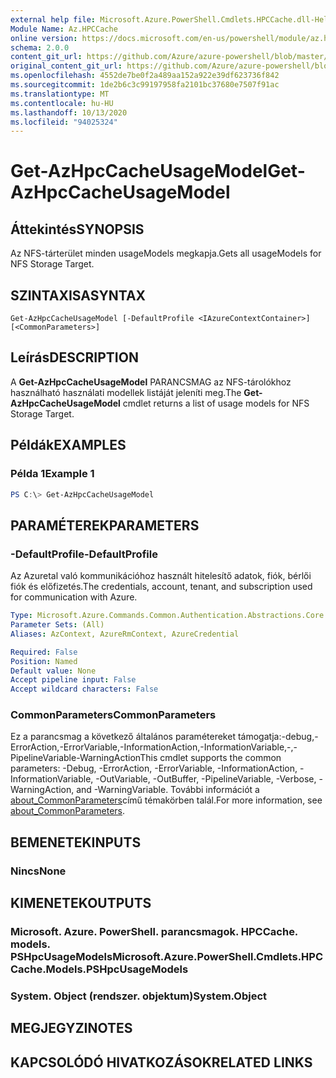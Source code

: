 ```yaml
---
external help file: Microsoft.Azure.PowerShell.Cmdlets.HPCCache.dll-Help.xml
Module Name: Az.HPCCache
online version: https://docs.microsoft.com/en-us/powershell/module/az.hpccache/get-azhpccacheusagemodels
schema: 2.0.0
content_git_url: https://github.com/Azure/azure-powershell/blob/master/src/HPCCache/HPCCache/help/Get-AzHpcCacheUsageModel.md
original_content_git_url: https://github.com/Azure/azure-powershell/blob/master/src/HPCCache/HPCCache/help/Get-AzHpcCacheUsageModel.md
ms.openlocfilehash: 4552de7be0f2a489aa152a922e39df623736f842
ms.sourcegitcommit: 1de2b6c3c99197958fa2101bc37680e7507f91ac
ms.translationtype: MT
ms.contentlocale: hu-HU
ms.lasthandoff: 10/13/2020
ms.locfileid: "94025324"
---
```

# <span data-ttu-id="94d8a-101">Get-AzHpcCacheUsageModel</span><span class="sxs-lookup"><span data-stu-id="94d8a-101">Get-AzHpcCacheUsageModel</span></span>

## <span data-ttu-id="94d8a-102">Áttekintés</span><span class="sxs-lookup"><span data-stu-id="94d8a-102">SYNOPSIS</span></span>
<span data-ttu-id="94d8a-103">Az NFS-tárterület minden usageModels megkapja.</span><span class="sxs-lookup"><span data-stu-id="94d8a-103">Gets all usageModels for NFS Storage Target.</span></span>

## <span data-ttu-id="94d8a-104">SZINTAXISA</span><span class="sxs-lookup"><span data-stu-id="94d8a-104">SYNTAX</span></span>

```
Get-AzHpcCacheUsageModel [-DefaultProfile <IAzureContextContainer>] [<CommonParameters>]
```

## <span data-ttu-id="94d8a-105">Leírás</span><span class="sxs-lookup"><span data-stu-id="94d8a-105">DESCRIPTION</span></span>
<span data-ttu-id="94d8a-106">A **Get-AzHpcCacheUsageModel** PARANCSMAG az NFS-tárolókhoz használható használati modellek listáját jeleníti meg.</span><span class="sxs-lookup"><span data-stu-id="94d8a-106">The **Get-AzHpcCacheUsageModel** cmdlet returns a list of usage models for NFS Storage Target.</span></span>

## <span data-ttu-id="94d8a-107">Példák</span><span class="sxs-lookup"><span data-stu-id="94d8a-107">EXAMPLES</span></span>

### <span data-ttu-id="94d8a-108">Példa 1</span><span class="sxs-lookup"><span data-stu-id="94d8a-108">Example 1</span></span>
```powershell
PS C:\> Get-AzHpcCacheUsageModel
```

## <span data-ttu-id="94d8a-109">PARAMÉTEREK</span><span class="sxs-lookup"><span data-stu-id="94d8a-109">PARAMETERS</span></span>

### <span data-ttu-id="94d8a-110">-DefaultProfile</span><span class="sxs-lookup"><span data-stu-id="94d8a-110">-DefaultProfile</span></span>
<span data-ttu-id="94d8a-111">Az Azuretal való kommunikációhoz használt hitelesítő adatok, fiók, bérlői fiók és előfizetés.</span><span class="sxs-lookup"><span data-stu-id="94d8a-111">The credentials, account, tenant, and subscription used for communication with Azure.</span></span>

```yaml
Type: Microsoft.Azure.Commands.Common.Authentication.Abstractions.Core.IAzureContextContainer
Parameter Sets: (All)
Aliases: AzContext, AzureRmContext, AzureCredential

Required: False
Position: Named
Default value: None
Accept pipeline input: False
Accept wildcard characters: False
```

### <span data-ttu-id="94d8a-112">CommonParameters</span><span class="sxs-lookup"><span data-stu-id="94d8a-112">CommonParameters</span></span>
<span data-ttu-id="94d8a-113">Ez a parancsmag a következő általános paramétereket támogatja:-debug,-ErrorAction,-ErrorVariable,-InformationAction,-InformationVariable,-,-PipelineVariable-WarningAction</span><span class="sxs-lookup"><span data-stu-id="94d8a-113">This cmdlet supports the common parameters: -Debug, -ErrorAction, -ErrorVariable, -InformationAction, -InformationVariable, -OutVariable, -OutBuffer, -PipelineVariable, -Verbose, -WarningAction, and -WarningVariable.</span></span> <span data-ttu-id="94d8a-114">További információt a [about_CommonParameters](http://go.microsoft.com/fwlink/?LinkID=113216)című témakörben talál.</span><span class="sxs-lookup"><span data-stu-id="94d8a-114">For more information, see [about_CommonParameters](http://go.microsoft.com/fwlink/?LinkID=113216).</span></span>

## <span data-ttu-id="94d8a-115">BEMENETEK</span><span class="sxs-lookup"><span data-stu-id="94d8a-115">INPUTS</span></span>

### <span data-ttu-id="94d8a-116">Nincs</span><span class="sxs-lookup"><span data-stu-id="94d8a-116">None</span></span>

## <span data-ttu-id="94d8a-117">KIMENETEK</span><span class="sxs-lookup"><span data-stu-id="94d8a-117">OUTPUTS</span></span>

### <span data-ttu-id="94d8a-118">Microsoft. Azure. PowerShell. parancsmagok. HPCCache. models. PSHpcUsageModels</span><span class="sxs-lookup"><span data-stu-id="94d8a-118">Microsoft.Azure.PowerShell.Cmdlets.HPCCache.Models.PSHpcUsageModels</span></span>

### <span data-ttu-id="94d8a-119">System. Object (rendszer. objektum)</span><span class="sxs-lookup"><span data-stu-id="94d8a-119">System.Object</span></span>
## <span data-ttu-id="94d8a-120">MEGJEGYZI</span><span class="sxs-lookup"><span data-stu-id="94d8a-120">NOTES</span></span>

## <span data-ttu-id="94d8a-121">KAPCSOLÓDÓ HIVATKOZÁSOK</span><span class="sxs-lookup"><span data-stu-id="94d8a-121">RELATED LINKS</span></span>
